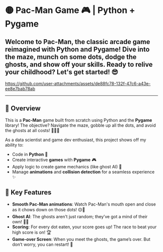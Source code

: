 # 🟡 Pac-Man Game 🎮 | Python + Pygame

Welcome to **Pac-Man**, the classic arcade game reimagined with Python and Pygame! Dive into the maze, munch on some dots, dodge the ghosts, and show off your skills. Ready to relive your childhood? Let's get started! 😎
---


https://github.com/user-attachments/assets/de88fc78-132f-47c6-a43e-ee8e7bab78ab

---

## 🌟 Overview
This is a **Pac-Man** game built from scratch using Python and the **Pygame** library! The objective? Navigate the maze, gobble up all the dots, and avoid the ghosts at all costs! 🏃‍♂️👻

As a data scientist and game dev enthusiast, this project shows off my ability to:
- Code in **Python** 🐍
- Create interactive **games** with **Pygame** 🎮
- Apply logic to create game mechanics (like ghost AI) 🤖
- Manage **animations** and **collision detection** for a seamless experience ✨

## 🏅 Key Features
- **Smooth Pac-Man animations**: Watch Pac-Man's mouth open and close as it chows down on those dots! 🟡👄
- **Ghost AI**: The ghosts aren't just random; they’ve got a mind of their own! 🧠👻
- **Scoring**: For every dot eaten, your score goes up! The race to beat your high score is on! 🏆
- **Game-over Screen**: When you meet the ghosts, the game’s over. But don’t worry, you can restart! 🔄
